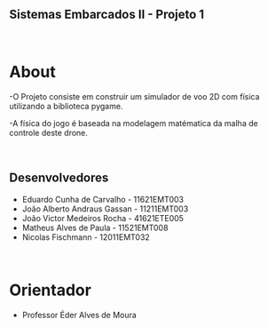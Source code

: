 ## Sistemas Embarcados II - Projeto 1
<br>

# About
-O Projeto consiste em construir um simulador de voo 2D com física utilizando a biblioteca pygame. 

-A física do jogo é baseada na modelagem matématica da malha de controle deste drone.

<br>

## Desenvolvedores

 - Eduardo Cunha de Carvalho - 11621EMT003
 - João Alberto Andraus Gassan - 11211EMT003
 - João Victor Medeiros Rocha - 41621ETE005
 - Matheus Alves de Paula - 11521EMT008
 - Nicolas Fischmann - 12011EMT032

<br>
 
 # Orientador

- Professor Éder Alves de Moura
